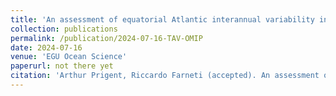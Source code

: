 ```yaml
---
title: 'An assessment of equatorial Atlantic interannual variability in OMIP simulations'
collection: publications
permalink: /publication/2024-07-16-TAV-OMIP
date: 2024-07-16
venue: 'EGU Ocean Science'
paperurl: not there yet
citation: 'Arthur Prigent, Riccardo Farneti (accepted). An assessment of equatorial Atlantic interannual variability in OMIP simulations'
---
```



